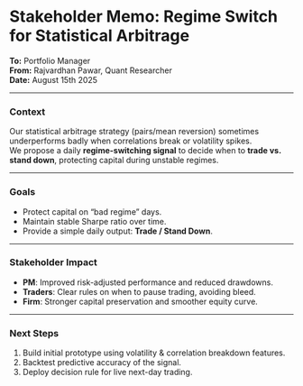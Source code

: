 # Stakeholder Memo: Regime Switch for Statistical Arbitrage

**To:** Portfolio Manager  
**From:** Rajvardhan Pawar, Quant Researcher  
**Date:** August 15th 2025  

---

### Context
Our statistical arbitrage strategy (pairs/mean reversion) sometimes underperforms badly when correlations break or volatility spikes.  
We propose a daily **regime-switching signal** to decide when to **trade vs. stand down**, protecting capital during unstable regimes.

---

### Goals
- Protect capital on “bad regime” days.  
- Maintain stable Sharpe ratio over time.  
- Provide a simple daily output: **Trade / Stand Down**.  

---

### Stakeholder Impact
- **PM**: Improved risk-adjusted performance and reduced drawdowns.  
- **Traders**: Clear rules on when to pause trading, avoiding bleed.  
- **Firm**: Stronger capital preservation and smoother equity curve.  

---

### Next Steps
1. Build initial prototype using volatility & correlation breakdown features.  
2. Backtest predictive accuracy of the signal.  
3. Deploy decision rule for live next-day trading.
